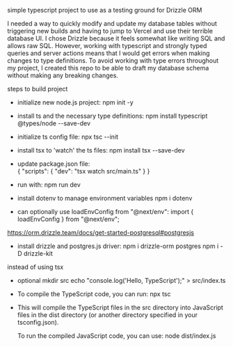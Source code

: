simple typescript project to use as a testing ground for Drizzle ORM 

I needed a way to quickly modify and update my database tables without triggering new builds and having to jump to 
Vercel and use their terrible database UI. I chose Drizzle because it feels somewhat like writing SQL and allows raw SQL. 
However, working with typescript and strongly typed queries and server actions means that I would get errors when making 
changes to type definitions. To avoid working with type errors throughout my project, I created this repo to be able to 
draft my database schema without making any breaking changes. 

steps to build project 

- initialize new node.js project: 
npm init -y
- install ts and the necessary type definitions: 
npm install typescript @types/node --save-dev
- initialize ts config file: 
npx tsc --init

- install tsx to 'watch' the ts files: 
npm install tsx --save-dev
- update package.json file:  
{
  "scripts": {
    "dev": "tsx watch src/main.ts"
  }
}

- run with: 
npm run dev

- install dotenv to manage environment variables 
npm i dotenv
- can optionally use loadEnvConfig from "@next/env": import { loadEnvConfig } from "@next/env";

https://orm.drizzle.team/docs/get-started-postgresql#postgresjs
- install drizzle and postgres.js driver: 
npm i drizzle-orm postgres
npm i -D drizzle-kit


instead of using tsx
- optional 
mkdir src
echo "console.log('Hello, TypeScript');" > src/index.ts
- To compile the TypeScript code, you can run:
 npx tsc
- This will compile the TypeScript files in the src directory into JavaScript files in the dist directory (or another directory specified in your tsconfig.json).

  To run the compiled JavaScript code, you can use:
node dist/index.js